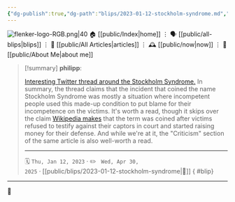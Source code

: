 ```yaml
---
{"dg-publish":true,"dg-path":"blips/2023-01-12-stockholm-syndrome.md","dg-permalink":"2023/01/12/stockholm-syndrome/","permalink":"/2023/01/12/stockholm-syndrome/","title":"philipp @ 2023-01-12","created":"2023-01-12T00:00:00","updated":"2025-04-30T22:27:37"}
---
```



<div class="transclusion internal-embed is-loaded"><div class="markdown-embed">




![flenker-logo-RGB.png|40](/img/user/attachments/flenker-logo-RGB.png)
🏠 [[public/Index\|home]]  ⋮ 🗣️ [[public/all-blips\|blips]] ⋮  📝 [[public/All Articles\|articles]]  ⋮ 🕰️ [[public/now\|now]] ⋮ 🪪 [[public/About Me\|about me]]


</div></div>


> [!summary] **philipp**:
>
> [Interesting Twitter thread around the Stockholm Syndrome.](https://twitter.com/erinbowbooks/status/1611171203783294977) In summary, the thread claims that the incident that coined the name Stockholm Syndrome was mostly a situation where incompetent people used this made-up condition to put blame for their incompetence on the victims. It's worth a read, though it skips over the claim [Wikipedia makes](https://en.wikipedia.org/wiki/Stockholm_syndrome#Stockholm_bank_robbery) that the term was coined after victims refused to testify against their captors in court and started raising money for their defense. And while we're at it, the "Criticism" section of the same article is also well-worth a read.
> - - -
>
> 🗓️ <code>Thu, Jan 12, 2023</code>  · ✏️ <code> Wed, Apr 30, 2025</code>  · [[public/blips/2023-01-12-stockholm-syndrome\|🔗]]
{ #blip}


- - -

 👾
